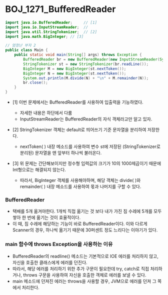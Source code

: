 # BOJ_1271_BufferedReader

```java
import java.io.BufferedReader;     // [1]
import java.io.InputStreamReader;  //
import java.util.StringTokenizer;  // [2]
import java.math.BigInteger; // [3]

// 엄청난 부자 2
public class Main {
    public static void main(String[] args) throws Exception {
        BufferedReader br = new BufferedReader(new InputStreamReader(System.in));
        StringTokenizer st = new StringTokenizer(br.readLine());
        BigInteger M = new BigInteger(st.nextToken());
        BigInteger N = new BigInteger(st.nextToken());
        System.out.println(M.divide(N) + "\n" + M.remainder(N));
        br.close();
    }
}
```

- [1] 이번 문제에서는 BufferedReader를 사용하여 입출력을 기능하였다.
  
  - 자세한 내용은 하단에서 다룸
  - InputStreamReader는 BufferedReader의 자식 객체라고만 알고 있자.



- [2] StringTokenizer 객체는 default로 띄어쓰기 기준 문자열을 분리하여 저장한다.
  - nextToken( ) 내장 메소드를 사용하여 변수 st에 저장된 (StringTokenizer로 분리된) 문자열을 맨 앞부터 하나씩 불러온다.



- [3] 위 문제는 간단해보이지만 정수형 입력값의 크기가 10의 1000제곱이기 때문에 Int형으로는 해결되지 않는다.
  
  - 따라서, BigInteger 객체를 사용해야하며, 해당 객체는 divide( )와 remainder( ) 내장 메소드를 사용하여 몫과 나머지를 구할 수 있다.



### BufferedReader

- 택배를 5개 옮겨야한다. 1개씩 직접 옮기는 것 보다 내가 가진 짐 수레에 5개를 모두 쌓아 한 번에 옮기는 것이 효율적이다.  
- 이 때, 짐 수레에 해당하는 기능이 바로 BufferedReader이다. 이와 다르게 Scanner의 경우, 하나씩 옮기기 때문에 30퍼센트 정도 느리다는 이야기가 있다.



### main 함수에 throws Exception을 사용하는 이유

- BufferedReader의 readline() 메소드는 기본적으로 IOE 에러를 처리하지 않고, 자신을 호출한 클래스에게 에러를 던진다.  
- 따라서, 해당 에러를 처리하기 위한 추가 구문이 필요한데 try, catch로 직접 처리하거나, throws 구문을 사용하여 자신을 호출한 객체로 에러를 보낼 수 있다.  
- main 메소드에 던져진 에러는 throws을 사용할 경우, JVM으로 에러를 던져 그 쪽에서 처리한다.
